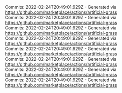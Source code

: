 Commits: 2022-02-24T20:49:01.929Z - Generated via https://github.com/marketplace/actions/artificial-grass
<br>
Commits: 2022-02-24T20:49:01.929Z - Generated via https://github.com/marketplace/actions/artificial-grass
<br>
Commits: 2022-02-24T20:49:01.929Z - Generated via https://github.com/marketplace/actions/artificial-grass
<br>
Commits: 2022-02-24T20:49:01.929Z - Generated via https://github.com/marketplace/actions/artificial-grass
<br>
Commits: 2022-02-24T20:49:01.929Z - Generated via https://github.com/marketplace/actions/artificial-grass
<br>
Commits: 2022-02-24T20:49:01.929Z - Generated via https://github.com/marketplace/actions/artificial-grass
<br>
Commits: 2022-02-24T20:49:01.929Z - Generated via https://github.com/marketplace/actions/artificial-grass
<br>
Commits: 2022-02-24T20:49:01.929Z - Generated via https://github.com/marketplace/actions/artificial-grass
<br>
